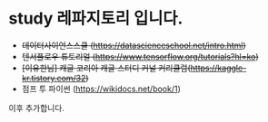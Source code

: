 # study 레파지토리 입니다.

* ~~데이터사이언스스쿨 (https://datascienceschool.net/intro.html)~~
* ~~텐서플로우 튜토리얼 (https://www.tensorflow.org/tutorials?hl=ko)~~
* ~~[이유한님] 캐글 코리아 캐글 스터디 커널 커리큘럼(https://kaggle-kr.tistory.com/32)~~
* 점프 투 파이썬 (https://wikidocs.net/book/1)

이후 추가합니다.
